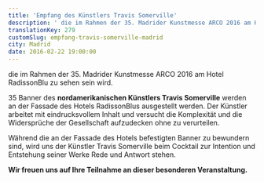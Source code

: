 ```yaml
---
title: 'Empfang des Künstlers Travis Somerville'
description: ' die im Rahmen der 35. Madrider Kunstmesse ARCO 2016 am Hotel RadissonBlu zu sehen sein wird. '
translationKey: 279
customSlug: empfang-travis-somerville-madrid
city: Madrid
date: 2016-02-22 19:00:00
---
```


die im Rahmen der 35. Madrider Kunstmesse ARCO 2016 am Hotel RadissonBlu zu sehen sein wird.

35 Banner des <strong>nordamerikanischen Künstlers Travis Somerville</strong> werden an der Fassade des Hotels RadissonBlus ausgestellt werden. Der Künstler arbeitet mit eindrucksvollem Inhalt und versucht die Komplexität und die Widersprüche der Gesellschaft aufzudecken ohne zu verurteilen.

Während die an der Fassade des Hotels befestigten Banner zu bewundern sind, wird uns der Künstler Travis Somerville beim Cocktail zur Intention und Entstehung seiner Werke Rede und Antwort stehen.

<strong>Wir freuen uns auf Ihre Teilnahme an dieser besonderen Veranstaltung.</strong>
